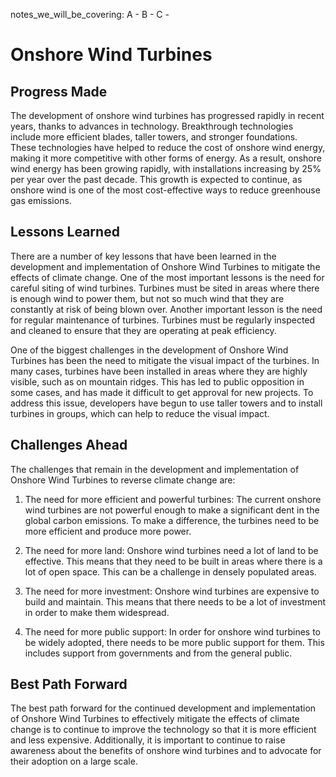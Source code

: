 notes_we_will_be_covering:
A -
B -
C -

# Onshore Wind Turbines

## Progress Made

The development of onshore wind turbines has progressed rapidly in recent years, thanks to advances in technology. Breakthrough technologies include more efficient blades, taller towers, and stronger foundations. These technologies have helped to reduce the cost of onshore wind energy, making it more competitive with other forms of energy. As a result, onshore wind energy has been growing rapidly, with installations increasing by 25% per year over the past decade. This growth is expected to continue, as onshore wind is one of the most cost-effective ways to reduce greenhouse gas emissions.

## Lessons Learned

There are a number of key lessons that have been learned in the development and implementation of Onshore Wind Turbines to mitigate the effects of climate change. One of the most important lessons is the need for careful siting of wind turbines. Turbines must be sited in areas where there is enough wind to power them, but not so much wind that they are constantly at risk of being blown over. Another important lesson is the need for regular maintenance of turbines. Turbines must be regularly inspected and cleaned to ensure that they are operating at peak efficiency.

One of the biggest challenges in the development of Onshore Wind Turbines has been the need to mitigate the visual impact of the turbines. In many cases, turbines have been installed in areas where they are highly visible, such as on mountain ridges. This has led to public opposition in some cases, and has made it difficult to get approval for new projects. To address this issue, developers have begun to use taller towers and to install turbines in groups, which can help to reduce the visual impact.

## Challenges Ahead

The challenges that remain in the development and implementation of Onshore Wind Turbines to reverse climate change are:

1. The need for more efficient and powerful turbines: The current onshore wind turbines are not powerful enough to make a significant dent in the global carbon emissions. To make a difference, the turbines need to be more efficient and produce more power.

2. The need for more land: Onshore wind turbines need a lot of land to be effective. This means that they need to be built in areas where there is a lot of open space. This can be a challenge in densely populated areas.

3. The need for more investment: Onshore wind turbines are expensive to build and maintain. This means that there needs to be a lot of investment in order to make them widespread.

4. The need for more public support: In order for onshore wind turbines to be widely adopted, there needs to be more public support for them. This includes support from governments and from the general public.

## Best Path Forward

The best path forward for the continued development and implementation of Onshore Wind Turbines to effectively mitigate the effects of climate change is to continue to improve the technology so that it is more efficient and less expensive. Additionally, it is important to continue to raise awareness about the benefits of onshore wind turbines and to advocate for their adoption on a large scale.
